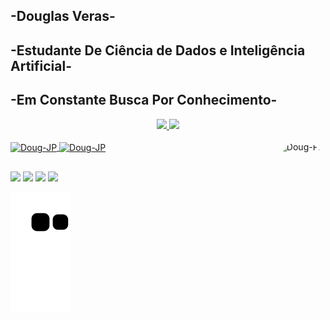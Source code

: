 ##  -Douglas Veras-
## -Estudante De Ciência de Dados e Inteligência Artificial-
## -Em Constante Busca Por Conhecimento-

<div align="center">
  <a href="https://github.com/Douglas1546">
  <img width="50%" src="https://github-readme-stats.vercel.app/api?username=Douglas1546&show_icons=true&theme=highcontrast&include_all_commits=true&count_private=true"/>
  <img width="33%" src="https://github-readme-stats.vercel.app/api/top-langs/?username=Douglas1546&layout=compact&langs_count=7&theme=highcontrast"/>
</div>

<div style="display: inline_block"><br>
  <img align="center" alt="Doug-JP" height="30" width="40" src="https://cdn.jsdelivr.net/gh/devicons/devicon/icons/c/c-original.svg">
  <img align="center" alt="Doug-JP" height="30" width="40" src="https://cdn.jsdelivr.net/gh/devicons/devicon/icons/jupyter/jupyter-original-wordmark.svg">
  <img align="right" alt="Doug-Pic" height="130" style="border-radius:50px;" src="https://cdn.discordapp.com/attachments/869037129685143582/995734519166554182/png.png">
</div>
  
  ##
 
<div> 
  <a href="https://instagram.com/douglasveras_/?hl=pt-br" target="_blank"><img src="https://img.shields.io/badge/-Instagram-%23E4405F?style=for-the-badge&logo=instagram&logoColor=white" target="_blank"></a>
  <a href = "mailto:douglasveras159@gmail.com"><img src="https://img.shields.io/badge/-Gmail-%23333?style=for-the-badge&logo=gmail&logoColor=white" target="_blank"></a>
  <a href="https://www.linkedin.com/in/douglas-veras-8017b4210/" target="_blank"><img src="https://img.shields.io/badge/-LinkedIn-%230077B5?style=for-the-badge&logo=linkedin&logoColor=white" target="_blank"></a>
  <a href="https://steamcommunity.com/profiles/76561198164667547/" target="_blank"><img src="https://img.shields.io/badge/Steam-000000?style=for-the-badge&logo=steam&logoColor=white"_blank"></a> 
</div>

![snake gif](https://github.com/Douglas1546/Douglas1546/blob/output/github-contribution-grid-snake.svg)

